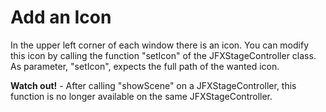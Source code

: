 # Add an Icon
In the upper left corner of each window there is an icon. You can modify this icon by calling the function "setIcon" of the JFXStageController class. As parameter, "setIcon", expects the full path of the wanted icon.  

<b>Watch out!</b> - After calling "showScene" on a JFXStageController, this function is no longer available on the same JFXStageController.
